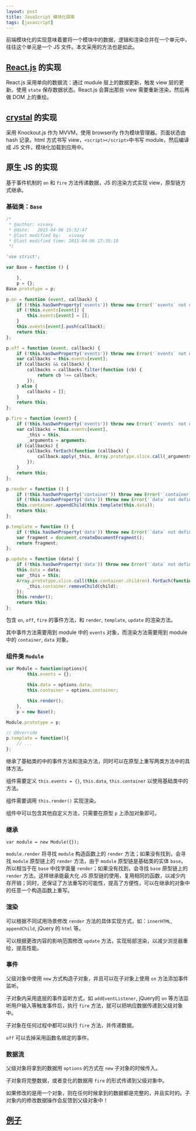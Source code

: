 ```yaml
---
layout: post
title: JavaScript 模块化探索
tags: [javascript]
---
```


前端模块化的实现意味着要将一个模块中的数据，逻辑和渲染合并在一个单元中，往往这个单元是一个 JS 文件。本文采用的方法也是如此。

## [React.js](https://github.com/facebook/react) 的实现

React.js 采用单向的数据流：通过 mudule 层上的数据更新，触发 view 层的更新。使用 `state` 保存数据状态。React.js 会算出那些 view 需要重新渲染，然后再做 DOM 上的重绘。

## [crystal](https://github.com/youngjay/crystal-template) 的实现

采用 Knockout.js 作为 MVVM，使用 browserify 作为模块管理器。页面状态由 hash 记录。html 方式书写 view，`<script></script>`中书写 module，然后编译成 JS 文件，模块化加载到应用中。

## 原生 JS 的实现

基于事件机制的 `on` 和 `fire` 方法传递数据，JS 的渲染方式实现 view，原型链方式继承。

### 基础类：`Base`

```js
/*
 * @author: vivaxy
 * @date:   2015-04-06 15:52:47
 * @last modified by:   vivaxy
 * @last modified time: 2015-04-06 17:35:10
 */

'use strict';

var Base = function () {

    },
    p = {};
Base.prototype = p;

p.on = function (event, callback) {
    if (!this.hasOwnProperty('events')) throw new Error('`events` not defined in object');
    if (!this.events[event]) {
        this.events[event] = [];
    }
    this.events[event].push(callback);
    return this;
};

p.off = function (event, callback) {
    if (!this.hasOwnProperty('events')) throw new Error('`events` not defined in object');
    var callbacks = this.events[event];
    if (callbacks && callback) {
        callbacks = callbacks.filter(function (cb) {
            return cb !== callback;
        });
    } else {
        callbacks = [];
    }
    return this;
};

p.fire = function (event) {
    if (!this.hasOwnProperty('events')) throw new Error('`events` not defined in object');
    var callbacks = this.events[event],
        _this = this,
        _arguments = arguments;
    if (callbacks) {
        callbacks.forEach(function (callback) {
            callback.apply(_this, Array.prototype.slice.call(_arguments, 1));
        });
    }
    return this;
};

p.render = function () {
    if (!this.hasOwnProperty('container')) throw new Error('`container` not defined in object');
    if (!this.hasOwnProperty('data')) throw new Error('`data` not defined in object');
    this.container.appendChild(this.template(this.data));
    return this;
};

p.template = function () {
    if (!this.hasOwnProperty('data')) throw new Error('`data` not defined in object');
    var fragment = document.createDocumentFragment();
    return fragment;
};

p.update = function (data) {
    if (!this.hasOwnProperty('data')) throw new Error('`data` not defined in object');
    this.data = data;
    var _this = this;
    Array.prototype.slice.call(this.container.children).forEach(function (child) {
        _this.container.removeChild(child);
    });
    this.render();
    return this;
};
```

包含 `on`, `off`, `fire` 的事件方法，和 `render`, `template`, `update` 的渲染方法。

其中事件方法需要用到 module 中的 `events` 对象，而渲染方法需要用到 module 中的 `container`, `data` 对象。

### 组件类 `Module`

```js
var Module = function(options){
        this.events = {};

        this.data = options.data;
        this.container = options.container;

        this.render();
    },
    p = new Base();

Module.prototype = p;

// @Override
p.template = function(){
    // ...
};
```

继承了基础类的中的事件方法和渲染方法，同时可以在原型上重写两类方法中的具体方法。

组件需要定义 `this.events = {}`, `this.data`, `this.container` 以使用基础类中的方法。

组件需要调用 `this.render()` 实现渲染。

组件中可以包含其他自定义方法，只需要在原型 `p` 上添加对象即可。

### 继承

`var module = new Module({});`

`module.render` 将寻找 `module` 构造函数上的 `render` 方法；如果没有找到，会寻找 `module` 原型链上的 `render` 方法，由于 `module` 原型链是基础类的实体 `base`，所以相当于在 `base` 中找字面量 `render`；如果没有找到，会寻找 `base` 原型链上的 `render` 方法。这样继承能最大化 JS 原型链的使用，复用相同的函数，以减少内存开销；同时，还保证了方法重写的可能性，提高了方便性，可以在继承的对象中的任意一个构造函数上重写。

### 渲染

可以根据不同试用场景修改 `render` 方法的具体实现方式，如：`innerHTML`, `appendChild`, jQuery 的 `html` 等。

可以根据更改内容的影响范围修改 `update` 方法，实现局部渲染，以减少浏览器重绘，提高性能。

### 事件

父级对象中使用 `new` 方式构造子对象，并且可以在子对象上使用 `on` 方法添加事件监听。

子对象内采用底层的事件监听方式，如 `addEventListener`, jQuery的 `on` 等方法监听用户输入等触发事件后，执行 `fire` 方法，就可以把响应数据传递到父级对象中。

子对象在任何过程中都可以执行 `fire` 方法，并传递数据。

`off` 可以去掉采用函数名绑定的事件。

### 数据流

父级对象将拿到的数据用 `options` 的方式在 `new` 子对象的时候传入。

子对象将完整数据，或者变化的数据用 `fire` 的形式传递到父级对象中。

如果修改的是用一个对象，则在任何时候拿到的数据都是完整的，并且实时的。子对象内的修改数据操作会反馈到父级对象中！

## [例子](https://vivaxy.github.io/course/javascript/module-view/#)
